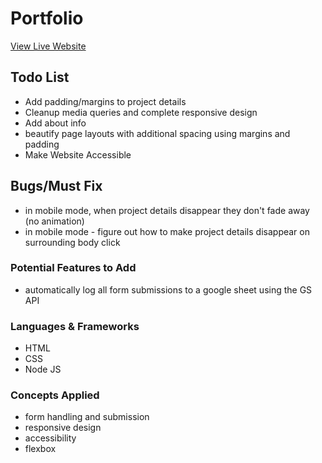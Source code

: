 # Portfolio

[View Live Website](https://daverich.dev)

## Todo List
- Add padding/margins to project details
- Cleanup media queries and complete responsive design
- Add about info
- beautify page layouts with additional spacing using margins and padding
- Make Website Accessible

## Bugs/Must Fix

- in mobile mode, when project details disappear they don't fade away (no animation)
- in mobile mode - figure out how to make project details disappear on surrounding body click

### Potential Features to Add

- automatically log all form submissions to a google sheet using the GS API  

### Languages & Frameworks

- HTML
- CSS
- Node JS

### Concepts Applied

- form handling and submission
- responsive design
- accessibility
- flexbox